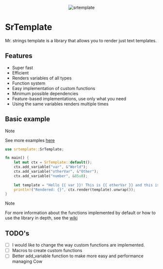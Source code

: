 
<div align="center">

![srtemplate](https://github.com/SergioRibera/srtemplate/assets/56278796/d8e695ba-4f1b-47dd-9f70-334a4d051229)

</div>

# SrTemplate
Mr. strings template is a library that allows you to render just text templates.

## Features
- Super fast
- Efficient
- Renders variables of all types
- Function system
- Easy implementation of custom functions
- Minimum possible dependencies
- Feature-based implementations, use only what you need
- Using the same variables renders multiple times

## Basic example
> [!NOTE]
> See more examples [here](./crates/srtemplate/examples)

```rs
use srtemplate::SrTemplate;

fn main() {
    let mut ctx = SrTemplate::default();
    ctx.add_variable("var", &"World");
    ctx.add_variable("otherVar", &"Other");
    ctx.add_variable("number", &85u8);
    
    let template = "Hello {{ var }}! This is {{ otherVar }} and this is number: {{number}}";
    println!("Rendered: {}", ctx.render(template).unwrap());
}
```

> [!NOTE]
>  For more information about the functions implemented by default or how to use the library in depth, see the [wiki](https://github.com/SergioRibera/srtemplate/wiki)

## TODO's
- [ ] I would like to change the way custom functions are implemented.
- [ ] Macros to create custom functions
- [ ] Better add_variable function to make more easy and performance managing Cow
